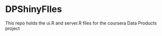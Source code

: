 DPShinyFIles
============

This repo holds the ui.R and server.R files for the coursera Data Products project
